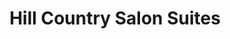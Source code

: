 ---
title: "Hill Country Salon Suites"
url: /georgetown/hill-country-salon-suites/
shop: hairdresser
---